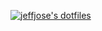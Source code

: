 <p>
  <a href="jeffreyjose.com">
    <img alt="jeffjose's dotfiles" src="https://raw.github.com/jeffjose/dotfiles/master/banner.png">
  </a>
</p>
